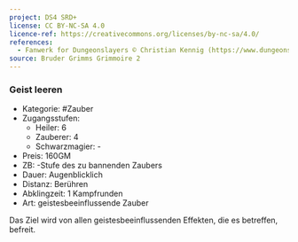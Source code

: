 ```yaml
---
project: DS4 SRD+
license: CC BY-NC-SA 4.0
licence-ref: https://creativecommons.org/licenses/by-nc-sa/4.0/
references: 
  - Fanwerk for Dungeonslayers © Christian Kennig (https://www.dungeonslayers.net/)
source: Bruder Grimms Grimmoire 2
---
```


### Geist leeren

- Kategorie: #Zauber
- Zugangsstufen:
  - Heiler: 6
  - Zauberer: 4
  - Schwarzmagier: -
- Preis: 160GM
- ZB: -Stufe des zu bannenden Zaubers
- Dauer: Augenblicklich
- Distanz: Berühren
- Abklingzeit: 1 Kampfrunden
- Art: geistesbeeinflussende Zauber

Das Ziel wird von allen geistesbeeinflussenden Effekten, die es betreffen, befreit.

